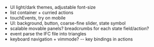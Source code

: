 - UI light/dark themes, adjustable font-size
- list container + curried actions
- touchEvents, try on mobile
- UI: background, button, coarse-fine slider, state symbol
- scalable movable panels? breadcrumbs for each state field/action?
- event parse the IFC file into triangles
- keyboard navigation + vimmode? -- key bindings in actions

